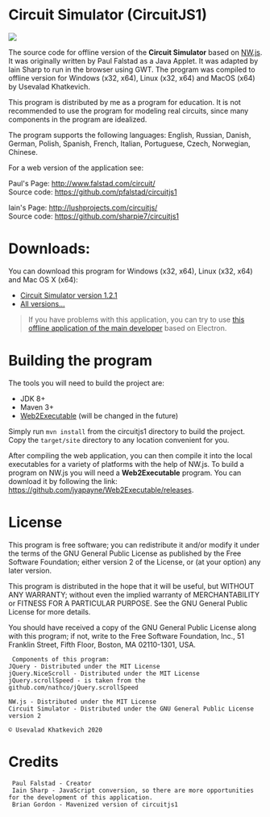 # Circuit Simulator (CircuitJS1)

![](https://my77thblog.pp.ua/projects/demo/circuitjs1/circuitjs_1_2_1.PNG)

The source code for offline version of the **Circuit Simulator** based on [NW.js](https://github.com/nwjs/nw.js). It was originally written by Paul Falstad as a Java Applet. It was adapted by Iain Sharp to run in the browser using GWT. The program was compiled to offline version for Windows (x32, x64), Linux (x32, x64) and MacOS (x64) by Usevalad Khatkevich.

This program is distributed by me as a program for education. It is not recommended to use the program for modeling real circuits, since many components in the program are idealized.

The program supports the following languages: English, Russian, Danish, German, Polish, Spanish, French, Italian, Portuguese, Czech, Norwegian, Chinese.

For a web version of the application see:

Paul's Page: http://www.falstad.com/circuit/ \
Source code: https://github.com/pfalstad/circuitjs1

Iain's Page: http://lushprojects.com/circuitjs/ \
Source code: https://github.com/sharpie7/circuitjs1

# Downloads:

You can download this program for Windows (x32, x64), Linux (x32, x64) and Mac OS X (x64):
- [Circuit Simulator version 1.2.1](https://github.com/SEVA77/circuitjs1/releases/tag/1.2.1)
- [All versions...](https://github.com/SEVA77/circuitjs1/releases)

> If you have problems with this application, you can try to use [this offline application of the main developer](http://www.falstad.com/circuit/offline/) based on Electron.

# Building the program

The tools you will need to build the project are:

* JDK 8+
* Maven 3+
* [Web2Executable](https://github.com/jyapayne/Web2Executable) (will be changed in the future)

Simply run `mvn install` from the circuitjs1 directory to build the project. Copy the `target/site` directory to any location convenient for you.

After compiling the web application, you can then compile it into the local executables for a variety of platforms with the help of NW.js. To build a program on NW.js you will need a **Web2Executable** program. You can download it by following the link: https://github.com/jyapayne/Web2Executable/releases.

# License

This program is free software; you can redistribute it and/or modify it under the terms of the GNU General Public License as published by the Free Software Foundation; either version 2 of the License, or (at your option) any later version.

This program is distributed in the hope that it will be useful, but WITHOUT ANY WARRANTY; without even the implied warranty of MERCHANTABILITY or FITNESS FOR A PARTICULAR PURPOSE. See the GNU General Public License for more details.

You should have received a copy of the GNU General Public License along with this program; if not, write to the Free Software Foundation, Inc., 51 Franklin Street, Fifth Floor, Boston, MA 02110-1301, USA.

     Components of this program:
    JQuery - Distributed under the MIT License
    jQuery.NiceScroll - Distributed under the MIT License
    jQuery.scrollSpeed - is taken from the github.com/nathco/jQuery.scrollSpeed
    
    NW.js - Distributed under the MIT License
    Circuit Simulator - Distributed under the GNU General Public License version 2
    
    © Usevalad Khatkevich 2020

# Credits
	 Paul Falstad - Creator
	 Iain Sharp - JavaScript conversion, so there are more opportunities for the development of this application.
     Brian Gordon - Mavenized version of circuitjs1

